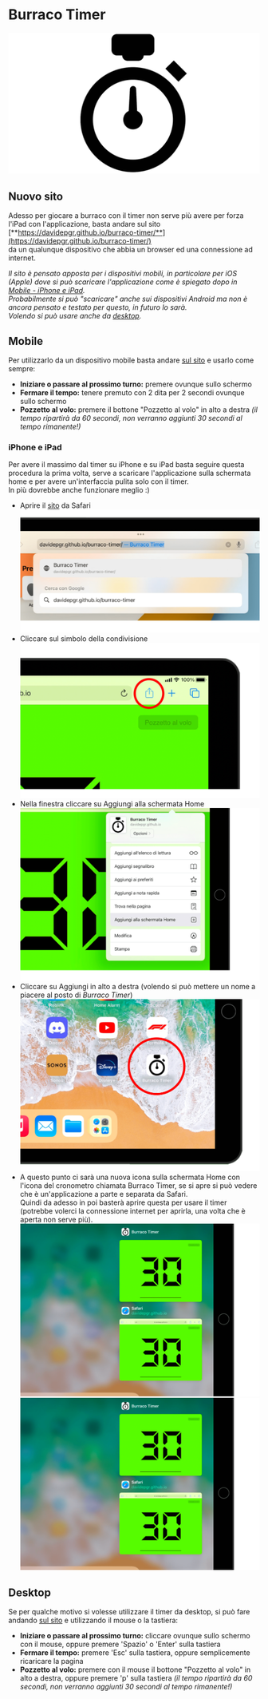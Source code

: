 # Burraco Timer
![img1](/assets/readme/thumbinail.png)  

## Nuovo sito
Adesso per giocare a burraco con il timer non serve più avere per forza l'iPad con l'applicazione, basta andare sul sito  
[**https://davidepgr.github.io/burraco-timer/**](https://davidepgr.github.io/burraco-timer/)  
da un qualunque dispositivo che abbia un browser ed una connessione ad internet.  

_Il sito è pensato apposta per i dispositivi mobili, in particolare per iOS (Apple) dove si può scaricare l'applicazione come è spiegato dopo in [Mobile - iPhone e iPad](#iPhone-e-iPad).  
Probabilmente si può "scaricare" anche sui dispositivi Android ma non è ancora pensato e testato per questo, in futuro lo sarà.  
Volendo si può usare anche da [desktop](#Desktop)._

## Mobile
Per utilizzarlo da un dispositivo mobile basta andare [sul sito](#Nuovo-sito) e usarlo come sempre:  
* **Iniziare o passare al prossimo turno:** premere ovunque sullo schermo
* **Fermare il tempo:** tenere premuto con 2 dita per 2 secondi ovunque sullo schermo
* **Pozzetto al volo:** premere il bottone "Pozzetto al volo" in alto a destra _(il tempo ripartirà da 60 secondi, non verranno aggiunti 30 secondi al tempo rimanente!)_

### iPhone e iPad
Per avere il massimo dal timer su iPhone e su iPad basta seguire questa procedura la prima volta, serve a scaricare l'applicazione sulla schermata home e per avere un'interfaccia pulita solo con il timer.  
In più dovrebbe anche funzionare meglio :)
* Aprire il [sito](#Nuovo-sito) da Safari
![iOSTutorialImage1](/assets/readme/iOSTutorialImage1.png)
* Cliccare sul simbolo della condivisione
![iOSTutorialImage2](/assets/readme/iOSTutorialImage2.png)
* Nella finestra cliccare su Aggiungi alla schermata Home
![iOSTutorialImage3](/assets/readme/iOSTutorialImage3.png)
* Cliccare su Aggiungi in alto a destra (volendo si può mettere un nome a piacere al posto di _Burraco Timer_)
![iOSTutorialImage4](/assets/readme/iOSTutorialImage4.png)
* A questo punto ci sarà una nuova icona sulla schermata Home con l'icona del cronometro chiamata Burraco Timer, se si apre si può vedere che è un'applicazione a parte e separata da Safari.  
Quindi da adesso in poi basterà aprire questa per usare il timer (potrebbe volerci la connessione internet per aprirla, una volta che è aperta non serve più).
![iOSTutorialImage5](/assets/readme/iOSTutorialImage5.png)
![iOSTutorialImage5](/assets/readme/iOSTutorialImage6.png)

## Desktop
Se per qualche motivo si volesse utilizzare il timer da desktop, si può fare andando [sul sito](#Nuovo-sito) e utilizzando il mouse o la tastiera:
* **Iniziare o passare al prossimo turno:** cliccare ovunque sullo schermo con il mouse, oppure premere 'Spazio' o 'Enter' sulla tastiera
* **Fermare il tempo:** premere 'Esc' sulla tastiera, oppure semplicemente ricaricare la pagina
* **Pozzetto al volo:** premere con il mouse il bottone "Pozzetto al volo" in alto a destra, oppure premere 'p' sulla tastiera _(il tempo ripartirà da 60 secondi, non verranno aggiunti 30 secondi al tempo rimanente!)_
